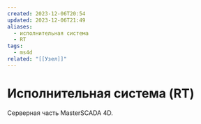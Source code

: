 ```yaml
---
created: 2023-12-06T20:54
updated: 2023-12-06T21:49
aliases:
  - исполнительная система
  - RT
tags:
  - ms4d
related: "[[Узел]]"
---
```

# Исполнительная система (RT)

Серверная часть MasterSCADA 4D.